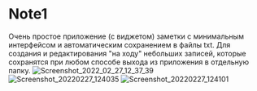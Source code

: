 # Note1
Очень простое приложение (с виджетом) заметки с минимальным интерфейсом и автоматическим сохранением в файлы txt. 
Для создания и редактирования "на ходу" небольших записей, которые сохранятся при любом способе выхода из приложения в отдельную папку.
![Screenshot_2022_02_27_12_37_39](https://user-images.githubusercontent.com/96387901/156059341-29cd3266-3970-4d08-9166-ed3dca98cd8b.jpg)
![Screenshot_20220227_124035](https://user-images.githubusercontent.com/96387901/156059346-398959b6-cde0-4e3b-8048-bb7744a9f113.jpg)
![Screenshot_20220227_124101](https://user-images.githubusercontent.com/96387901/156059348-7e74dc10-e95b-41db-980e-2336329e0cf2.jpg)
